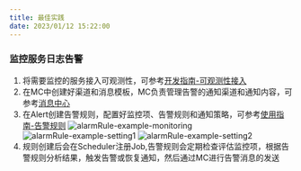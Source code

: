 ```yaml
---
title: 最佳实践
date: 2023/01/12 15:22:00
---
```


### 监控服务日志告警

1. 将需要监控的服务接入可观测性，可参考[开发指南-可观测性接入](stack/alert/develop-guide)
2. 在MC中创建好渠道和消息模板，MC负责管理告警的通知渠道和通知内容，可参考[消息中心](stack/mc/introduce)
3. 在Alert创建告警规则，配置好监控项、告警规则和通知策略，可参考[使用指南-告警规则](stack/alert/use-guide/alarm-rule)
![alarmRule-example-monitoring](http://cdn.masastack.com/stack/doc/alert/alarmRule-example-monitoring.png)
![alarmRule-example-setting1](http://cdn.masastack.com/stack/doc/alert/alarmRule-example-setting1.png)
![alarmRule-example-setting2](http://cdn.masastack.com/stack/doc/alert/alarmRule-example-setting2.png)
4. 规则创建后会在Scheduler注册Job,告警规则会定期检查评估监控项，根据告警规则分析结果，触发告警或恢复通知，然后通过MC进行告警消息的发送